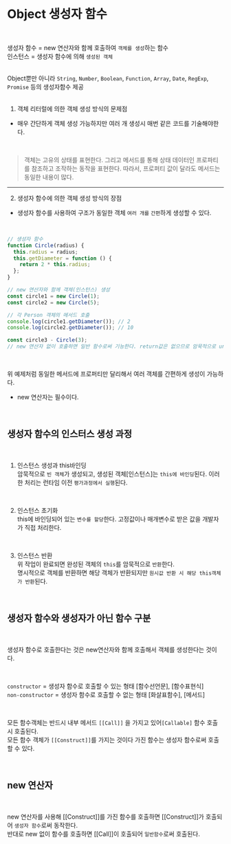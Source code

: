 
# Object 생성자 함수

<br>

생성자 함수 = new 연산자와 함께 호출하여 `객체를 생성`하는 함수<br>
인스턴스 = 생성자 함수에 의해 `생성된 객체`<br>
<br>

Object뿐만 아니라 `String`, `Number`, `Boolean`, `Function`, `Array`, `Date`, `RegExp`, `Promise` 등의 생성자함수 제공<br>
<br>

1. 객체 리터럴에 의한 객체 생성 방식의 문제점<br>

- 매우 간단하게 객체 생성 가능하지만 여러 개 생성시 매번 같은 코드를 기술해야한다.<br>

<br>

> 객체는 고유의 상태를 표현한다. 그리고 메서드를 통해 상태 데이터인 프로파티를 참조하고 조작하는 동작을 표현한다. 따라서, 프로퍼티 값이 달라도 메서드는 동일한 내용이 많다.

<hr>

2. 생성자 함수에 의한 객체 생성 방식의 장점<br>

- 생성자 함수를 사용하여 구조가 동일한 객체 `여러 개를` `간편`하게 생성할 수 있다.<br>

<br>

```JavaScript
// 생성자 함수
function Circle(radius) {
  this.radius = radius;
  this.getDiameter = function () {
    return 2 * this.radius;
  };
}

// new 연산자와 함께 객체(인스턴스) 생성
const circle1 = new Circle(1);
const circle2 = new Circle(5);

// 각 Person 객체의 메서드 호출
console.log(circle1.getDiameter()); // 2
console.log(circle2.getDiameter()); // 10

const circle3 - Circle(3);
// new 연산자 없이 호출하면 일반 함수로써 기능한다. return값은 없으므로 암묵적으로 undefined가 반환된다.
```

<br>

위 예제처럼 동일한 메서드에 프로퍼티만 달리해서 여러 객체를 간편하게 생성이 가능하다.<br>
* new 연산자는 필수이다.<br>

<br>

## 생성자 함수의 인스터스 생성 과정

<br>

1. 인스턴스 생성과 this바인딩<br>
   암묵적으로 `빈 객체`가 생성되고, 생성된 객체[인스턴스]는 `this에 바인딩`된다. 이러한 처리는 런타임 이전 `평가과정에서 실행`된다.<br>

<br>

2. 인스턴스 초기화<br>
   this에 바인딩되어 있는 `변수를 할당`한다. 고정값이나 매개변수로 받은 값을 개발자가 직접 처리한다.<br>
<br>

3. 인스턴스 반환<br>
   위 작업이 완료되면 완성된 객체의 `this`를 암묵적으로 `반환`한다.<br>
   명시적으로 객체를 반환하면 해당 객체가 반환되지만 `원시값 반환 시 해당 this객체가 반환`된다.<br>

<br>

## 생성자 함수와 생성자가 아닌 함수 구분

<br>

생성자 함수로 호출한다는 것은 new연산자와 함께 호출해서 객체를 생성한다는 것이다.<br>

<br>

`constructor` = 생성자 함수로 호출할 수 있는 형태 [함수선언문], [함수표현식]<br>
`non-constructor` = 생성자 함수로 호출할 수 없는 형태 [화살표함수], [메서드]<br>

<br>

모든 함수객체는 반드시 내부 메서드 `[[Call]]` 을 가지고 있어`[Callable]` 함수 호출 시 호출된다.<br>
모든 함수 객체가 `[[Construct]]`를 가지는 것이다 가진 함수는 생성자 함수로써 호출할 수 있다.<br>


<br>

## new 연산자

<br>

new 연산자를 사용해 [[Construct]]를 가진 함수를 호출하면 [[Construct]]가 호출되어 `생성자 함수`로써 동작한다.<br>
반대로 new 없이 함수를 호출하면 [[Call]]이 호출되어 `일반함수`로써 호출된다.<br>
